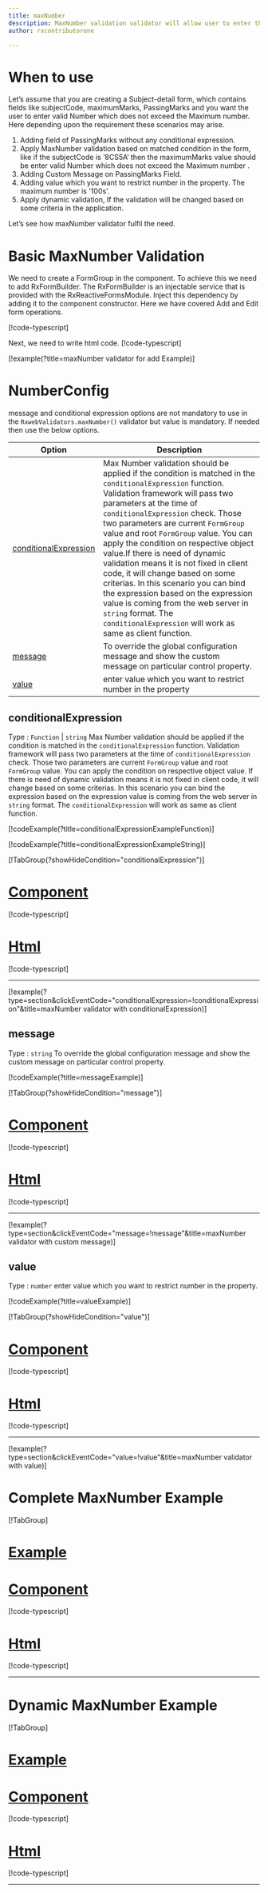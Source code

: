 ```yaml
---
title: maxNumber
description: MaxNumber validation validator will allow user to enter the input upto the maximum number value parameter.
author: rxcontributorone

---
```

# When to use
Let’s assume that you are creating a Subject-detail form, which contains fields like subjectCode, maximumMarks, PassingMarks and you want the user to enter valid  Number which does not exceed the Maximum number. Here depending upon the requirement these scenarios may arise.
1.	Adding field of PassingMarks without any conditional expression.
2.	Apply MaxNumber validation based on matched condition in the form, like if the subjectCode is ‘8CS5A’ then the maximumMarks value should be enter valid  Number which does not exceed the Maximum number .
3.	Adding Custom Message on PassingMarks Field.
4.	Adding value which you want to restrict number in the property. The maximum number is '100s'. 
5.	Apply dynamic validation, If the validation will be changed based on some criteria in the application.

Let’s see how maxNumber validator fulfil the need.

# Basic MaxNumber Validation
We need to create a FormGroup in the component. To achieve this we need to add RxFormBuilder. The RxFormBuilder is an injectable service that is provided with the RxReactiveFormsModule. Inject this dependency by adding it to the component constructor.
Here we have covered Add and Edit form operations.

[!code-typescript[](\assets\examples\reactive-form-validators\validators\maxNumber\add\max-number-add.component.ts?type=section)]

Next, we need to write html code.
[!code-typescript[](\assets\examples\reactive-form-validators\validators\maxNumber\add\max-number-add.component.html?type=section)]

[!example(?title=maxNumber validator for add Example)]
<app-maxNumber-add-validator></app-maxNumber-add-validator>


# NumberConfig 
message and conditional expression options are not mandatory to use in the `RxwebValidators.maxNumber()` validator but value is mandatory. If needed then use the below options.

|Option | Description |
|--- | ---- |
|[conditionalExpression](#conditionalexpression) | Max Number validation should be applied if the condition is matched in the `conditionalExpression` function. Validation framework will pass two parameters at the time of `conditionalExpression` check. Those two parameters are current `FormGroup` value and root `FormGroup` value. You can apply the condition on respective object value.If there is need of dynamic validation means it is not fixed in client code, it will change based on some criterias. In this scenario you can bind the expression based on the expression value is coming from the web server in `string` format. The `conditionalExpression` will work as same as client function. |
|[message](#message) | To override the global configuration message and show the custom message on particular control property. |
|[value](#value) | enter value which you want to restrict number in the property |

## conditionalExpression 
Type :  `Function`  |  `string` 
Max Number validation should be applied if the condition is matched in the `conditionalExpression` function. Validation framework will pass two parameters at the time of `conditionalExpression` check. Those two parameters are current `FormGroup` value and root `FormGroup` value. You can apply the condition on respective object value.
If there is need of dynamic validation means it is not fixed in client code, it will change based on some criterias. In this scenario you can bind the expression based on the expression value is coming from the web server in `string` format. The `conditionalExpression` will work as same as client function.

[!codeExample(?title=conditionalExpressionExampleFunction)]

[!codeExample(?title=conditionalExpressionExampleString)]

[!TabGroup(?showHideCondition="conditionalExpression")]
# [Component](#tab\conditionalExpressionComponent)
[!code-typescript[](\assets\examples\reactive-form-validators\validators\maxNumber\conditionalExpression\max-number-conditional-expressions.component.ts)]
# [Html](#tab\conditionalExpressionHtml)
[!code-typescript[](\assets\examples\reactive-form-validators\validators\maxNumber\conditionalExpression\max-number-conditional-expressions.component.html)]
***

[!example(?type=section&clickEventCode="conditionalExpression=!conditionalExpression"&title=maxNumber validator with conditionalExpression)]
<app-maxNumber-conditionalExpression-validator></app-maxNumber-conditionalExpression-validator>

## message 
Type :  `string` 
To override the global configuration message and show the custom message on particular control property. 

[!codeExample(?title=messageExample)]

[!TabGroup(?showHideCondition="message")]
# [Component](#tab\messageComponent)
[!code-typescript[](\assets\examples\reactive-form-validators\validators\maxNumber\message\max-number-message.component.ts)]
# [Html](#tab\messageHtml)
[!code-typescript[](\assets\examples\reactive-form-validators\validators\maxNumber\message\max-number-message.component.html)]
***

[!example(?type=section&clickEventCode="message=!message"&title=maxNumber validator with custom message)]
<app-maxNumber-message-validator></app-maxNumber-message-validator>

## value 
Type :  `number` 
enter value which you want to restrict number in the property.

[!codeExample(?title=valueExample)]

[!TabGroup(?showHideCondition="value")]
# [Component](#tab\valueComponent)
[!code-typescript[](\assets\examples\reactive-form-validators\validators\maxNumber\value\max-number-value.component.ts)]
# [Html](#tab\valueHtml)
[!code-typescript[](\assets\examples\reactive-form-validators\validators\maxNumber\value\max-number-value.component.html)]
***

[!example(?type=section&clickEventCode="value=!value"&title=maxNumber validator with value)]
<app-maxNumber-value-validator></app-maxNumber-value-validator>

# Complete MaxNumber Example
[!TabGroup]
# [Example](#tab\completeexample)
<app-maxNumber-complete-validator></app-maxNumber-complete-validator>
# [Component](#tab\completecomponent)
[!code-typescript[](\assets\examples\reactive-form-validators\validators\maxNumber\complete\max-number-complete.component.ts)]
# [Html](#tab\completehtml)
[!code-typescript[](\assets\examples\reactive-form-validators\validators\maxNumber\complete\max-number-complete.component.html)]
***

# Dynamic MaxNumber Example
[!TabGroup]
# [Example](#tab\dynamicexample)
<app-maxNumber-dynamic-validator></app-maxNumber-dynamic-validator>
# [Component](#tab\dynamiccomponent)
[!code-typescript[](\assets\examples\reactive-form-validators\validators\maxNumber\dynamic\max-number-dynamic.component.ts)]
# [Html](#tab\dynamichtml)
[!code-typescript[](\assets\examples\reactive-form-validators\validators\maxNumber\dynamic\max-number-dynamic.component.html)]
***